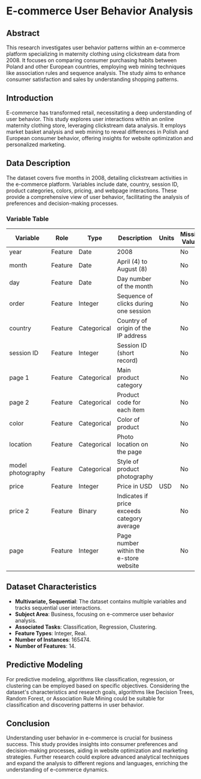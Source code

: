 # E-commerce User Behavior Analysis

## Abstract
This research investigates user behavior patterns within an e-commerce platform specializing in maternity clothing using clickstream data from 2008. It focuses on comparing consumer purchasing habits between Poland and other European countries, employing web mining techniques like association rules and sequence analysis. The study aims to enhance consumer satisfaction and sales by understanding shopping patterns.

## Introduction
E-commerce has transformed retail, necessitating a deep understanding of user behavior. This study explores user interactions within an online maternity clothing store, leveraging clickstream data analysis. It employs market basket analysis and web mining to reveal differences in Polish and European consumer behavior, offering insights for website optimization and personalized marketing.

## Data Description
The dataset covers five months in 2008, detailing clickstream activities in the e-commerce platform. Variables include date, country, session ID, product categories, colors, pricing, and webpage interactions. These provide a comprehensive view of user behavior, facilitating the analysis of preferences and decision-making processes.

### Variable Table
| Variable       | Role       | Type       | Description                              | Units         | Missing Values |
|----------------|------------|------------|------------------------------------------|---------------|----------------|
| year           | Feature    | Date       | 2008                                     |               | No             |
| month          | Feature    | Date       | April (4) to August (8)                  |               | No             |
| day            | Feature    | Date       | Day number of the month                  |               | No             |
| order          | Feature    | Integer    | Sequence of clicks during one session    |               | No             |
| country        | Feature    | Categorical| Country of origin of the IP address      |               | No             |
| session ID     | Feature    | Integer    | Session ID (short record)                |               | No             |
| page 1         | Feature    | Categorical| Main product category                    |               | No             |
| page 2         | Feature    | Categorical| Product code for each item               |               | No             |
| color          | Feature    | Categorical| Color of product                         |               | No             |
| location       | Feature    | Categorical| Photo location on the page               |               | No             |
| model photography | Feature  | Categorical| Style of product photography             |               | No             |
| price          | Feature    | Integer    | Price in USD                             | USD           | No             |
| price 2        | Feature    | Binary     | Indicates if price exceeds category average|               | No             |
| page           | Feature    | Integer    | Page number within the e-store website   |               | No             |

## Dataset Characteristics
- **Multivariate, Sequential**: The dataset contains multiple variables and tracks sequential user interactions.
- **Subject Area**: Business, focusing on e-commerce user behavior analysis.
- **Associated Tasks**: Classification, Regression, Clustering.
- **Feature Types**: Integer, Real.
- **Number of Instances**: 165474.
- **Number of Features**: 14.

## Predictive Modeling
For predictive modeling, algorithms like classification, regression, or clustering can be employed based on specific objectives. Considering the dataset's characteristics and research goals, algorithms like Decision Trees, Random Forest, or Association Rule Mining could be suitable for classification and discovering patterns in user behavior.

## Conclusion
Understanding user behavior in e-commerce is crucial for business success. This study provides insights into consumer preferences and decision-making processes, aiding in website optimization and marketing strategies. Further research could explore advanced analytical techniques and expand the analysis to different regions and languages, enriching the understanding of e-commerce dynamics.
